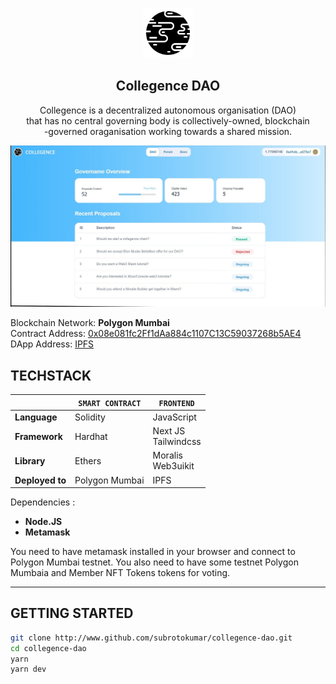 <p align="center">
<img src="./public/earth.png" height="80px">
<h2 align="center"> Collegence DAO </h2>

<p align="center">Collegence is a decentralized autonomous organisation (DAO) <br>that has no central governing body is collectively-owned, blockchain<br>-governed oraganisation working towards a shared mission.</p>

<img src="./public/ss.jpg">
</p>

Blockchain Network: **Polygon Mumbai**  
 Contract Address: [0x08e081fc2Ff1dAa884c1107C13C59037268b5AE4](https://mumbai.polygonscan.com/address/0x08e081fc2Ff1dAa884c1107C13C59037268b5AE4#code)  
 DApp Address: [IPFS](collegence.on.fleek.co)

## TECHSTACK

|                 | `SMART CONTRACT` | `FRONTEND`               |
| --------------- | ---------------- | ------------------------ |
| **Language**    | Solidity         | JavaScript               |
| **Framework**   | Hardhat          | Next JS <br> Tailwindcss |
| **Library**     | Ethers           | Moralis <br> Web3uikit   |
| **Deployed to** | Polygon Mumbai   | IPFS                     |

Dependencies :

- **Node.JS**
- **Metamask**

You need to have metamask installed in your browser and connect to Polygon Mumbai testnet. You also need to have some testnet Polygon Mumbaia and Member NFT Tokens tokens for voting.

---

## GETTING STARTED

```bash
git clone http://www.github.com/subrotokumar/collegence-dao.git
cd collegence-dao
yarn
yarn dev
```

